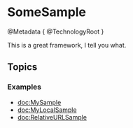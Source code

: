 # SomeSample

@Metadata {
    @TechnologyRoot
}

This is a great framework, I tell you what.

## Topics

### Examples

- <doc:MySample>
- <doc:MyLocalSample>
- <doc:RelativeURLSample>

<!-- Copyright (c) 2022-2023 Apple Inc and the Swift Project authors. All Rights Reserved. -->
